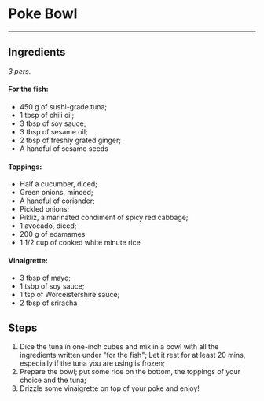 # Poke Bowl

---

## Ingredients  

*3 pers.*

#### For the fish:

- 450 g of sushi-grade tuna;
- 1 tbsp of chili oil;
- 3 tbsp of soy sauce;
- 3 tbsp of sesame oil;
- 2 tbsp of freshly grated ginger;
- A handful of sesame seeds

#### Toppings:

- Half a cucumber, diced;
- Green onions, minced;
- A handful of coriander;
- Pickled onions;
- Pikliz, a marinated condiment of spicy red cabbage;
- 1 avocado, diced;
- 200 g of edamames
- 1 1/2 cup of cooked white minute rice

#### Vinaigrette:
 
- 3 tbsp of mayo;
- 1 tsbp of soy sauce;
- 1 tsp of Worceistershire sauce;
- 2 tbsp of sriracha

## Steps

1. Dice the tuna in one-inch cubes and mix in a bowl with all the ingredients written under "for the fish";
Let it rest for at least 20 mins, especially if the tuna you are using is frozen;
2. Prepare the bowl; put some rice on the bottom, the toppings of your choice and the tuna;
3. Drizzle some vinaigrette on top of your poke and enjoy!


